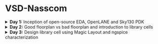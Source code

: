 # VSD-Nasscom

<details>
<summary><b>Day 1:</b>  Inception of open-source EDA, OpenLANE and Sky130 PDK </summary>   
<br>
  <details>
  <summary><b> Topic 1:</b>  Introduction to QFN-48,Package,Die,Core and IP's </summary>   
  <br>

![image](https://github.com/user-attachments/assets/58f6da45-1282-499a-89b8-46f8cf8eab01)

The highlighted one is the PROCESSOR/SOC connected along with other peripherals or interfacess .
The entire board can be describes as shown in figure 

![image](https://github.com/user-attachments/assets/ab6dfa84-ecd6-4ca8-8565-3fc9368b617b)

This consists of ADC, DAC, SRAM, UART,VCC/GND,I2C,SDRAM Chip and etc., there are there in typical ardunio board 

If , we open up on chip,it will loook like
![image](https://github.com/user-attachments/assets/e536e46e-0213-4c7d-9109-4d525ec55292)


Lets take an example of package ,QFN-48 .The QFN-48 Package has 48 pins and size of the package as 7mm 
![image](https://github.com/user-attachments/assets/4a11f75d-72b2-486f-b5d5-2a74e2a16b6b)

If we openup the chip we have various kinds of components such as Pads, Die,Core etc.,
![image](https://github.com/user-attachments/assets/17ebda03-7898-4345-a98a-0e0c32038ab8)

Pads: A component through which we can send the signals inside or outside of the chip

Die: defines the entire size of the chip

Core: the centre of the chip  where all the digital logics are placed
![image](https://github.com/user-attachments/assets/d549117d-0a4e-4e79-a238-90f2c21b5b74)

If we take an example of RISC-V,it look like
![image](https://github.com/user-attachments/assets/159f9c5a-ccee-4c9a-a7dd-edd48416946f)
typical chip consists of Pll,AD,DAC,SRAM  and these are called foundaryIPS

![image](https://github.com/user-attachments/assets/9e54cd99-66f8-4aae-9dbd-39221d95d3fe)

FoundaryIPS :Foundry IP refers to intellectual property (IP) blocks and libraries used in foundries, which are companies that manufacture integrated circuits

SOC,SPI Are called MACROS which are purely digital blocks.

In the second lecture we talk about RISC-V Instruction set ,
-------------------------------------------------------------------------------------------------------------------------------------------------------
For example , a c-program thats nedds to be run on computer or  a layout which is the interior of the chip,we need to compile into its assembly language is then converted into machine learning programm which is binary zeros and ones.

![image](https://github.com/user-attachments/assets/109e7823-ed6c-47d6-8f9d-2bfa1e961744)

The another interface which is present between RISC-V AND Layout is Hardware Description Language .We need to implement the RISC-V architecture specification using hdl .

![image](https://github.com/user-attachments/assets/bc2e283c-8d7b-4b7b-adb0-7773152b628c)

the flow starts from architecture and implemented using rtl and rtl to layout .

![image](https://github.com/user-attachments/assets/1d8db591-15a7-4578-9ff5-dc7a4d2af985)

In the third lecture disscused about flow from software applications to hardware 
----------------------------------------------------------------------------------------------------------------------------------------------------------
The software applications enter into a block called  system-software . system software converts the software application programm into binary language.
The major components of system software are operating system(os), Compiler and Assembler
![image](https://github.com/user-attachments/assets/48098144-3002-423e-886b-dae1259136ef)
The operating system is take the app and convert into assembly program and then finally into binary language program
Theoutput of the os is in the functions of C/C++/JAVA etc., these are taken by compiler and converts into Instructions .These instructions are taken by Assembler and converts into binary language.
![image](https://github.com/user-attachments/assets/5a258569-d622-4bb7-926c-9b53d76c3600)

For example
---------------------------------------------
Foa a add instruction ,the output of the assembler is the binary , we need an rtl which implements the spection for implementing the instruction set and rtl is synthesised into an netlist [digital logics],from netlist to hardware is called the physical design implementation of the netlist 
![image](https://github.com/user-attachments/assets/834c8967-a651-4436-8e69-4d1d9a55cc2d)


  </details>
   <details>
  <summary><b> Topic 2:</b> SOC Design and OpenLane </summary>   
  <br>

ASIC design
-------------
![image](https://github.com/user-attachments/assets/61403ae8-2cd5-4ebc-a0e6-abadfae676c1)

What is PDK?

PDK stands for Process Design Kit 
Collection of files used to modal a fabrication process for the EDA tools used to design an IC ;
Process Design Rules: DRC,LVS,PEX

OPEN SOURCE DIGITAL ASIC DESIGN
----------------------------------------
![image](https://github.com/user-attachments/assets/b3459d41-6d82-4ca0-ae92-1d0df95a592d)

EDA TOOLS 

![image](https://github.com/user-attachments/assets/780a31df-7d45-4c0b-9553-a1fc955032da)

ASIC DESIGN FLOW
--------------------------------------------------------------------
![image](https://github.com/user-attachments/assets/5608253d-dd07-43c0-a735-5c42315dcdfa)

Synthesis:
----------
Converts RTL to a circuit out of components from the standard cell library
![image](https://github.com/user-attachments/assets/0058cbd9-c19e-47db-93d4-62ee9318d9b8)

Floor and Power Planning: 
-------------------------
Partition the chip die between differnt system building blocks and place input output Pads 

for macroflooring there will be Dimensions ,PinLocations and Rows

![image](https://github.com/user-attachments/assets/ee0cbbf1-9dae-4466-81cb-5fb3e7022fdc)

Power Planning:
-------------
Power Networks are construcetd in terms of multiple vdd and grounds ,these are connected to all components verticall or horizantal, these are having less resistance due to these are metal surfaces
![image](https://github.com/user-attachments/assets/316123f5-a19c-4817-95f3-47f47b723a96)

Placement:
---------
![image](https://github.com/user-attachments/assets/bd510375-1d2b-4c54-96c2-07a18fa7af9a)

these are two kinds :
global:
optimum position for all cells

detailed: the positions that are obtained from global placemnt are minimally altered
![image](https://github.com/user-attachments/assets/3f379845-acba-457e-82f9-f4ac2a5c4d13)

Clock Tree Synthesis:
----------------------
![image](https://github.com/user-attachments/assets/5276c0c3-18b9-4c49-9283-e52e47b9b0e4)

Routing:
----------
![image](https://github.com/user-attachments/assets/c6b38024-af44-4c76-ae63-d4dad6b71d2f)
![image](https://github.com/user-attachments/assets/05e77ac9-a221-41d1-8a4d-14e206a572f4)

Sign-Off:
--------------
![image](https://github.com/user-attachments/assets/275975d4-411f-4196-968f-0beed460a169)

Introduction to OpenLane ASIC design Flow 
---------------------------------------------------------
![image](https://github.com/user-attachments/assets/400212be-debb-4384-98c0-cdafb4a9e878)

Fault:

![image](https://github.com/user-attachments/assets/994cd900-0423-44db-a01c-d9aceedf70e2)

OpenRoad: Used for Physical Implementation

![image](https://github.com/user-attachments/assets/9f6201e4-2f19-4960-bb5a-c2cbfd5c2bbe)

YOSYS: Used for Logic Equivalence Check [LEC]

![image](https://github.com/user-attachments/assets/f05e188d-f92a-48a7-8db1-9a51bdb33da4)

Magic:
Used for Physical Verification DRC & LVS
![image](https://github.com/user-attachments/assets/752eec12-b651-4eee-9111-86e6c1454122)



    
</details>  
   <details>
  <summary><b> Topic 3:</b> familarization to EDA Tool </summary>   
  <br>
Basic Linux Commands

## ls

**Command:** `ls [options] [directory]`
**Description:** Lists the contents of a directory. If no directory is specified, it lists the contents of the current directory.
**Options:**

* `-l`: Displays detailed information (permissions, owner, size, etc.)
* `-a`: Includes hidden files
* `-r`: Reverses the order of the listing

## pwd

**Command:** `pwd`
**Description:** Prints the full pathname of the current working directory.

## mkdir

**Command:** `mkdir [directory_name]`
**Description:** Creates a new directory with the specified `directory_name`.

## ls -ltr

**Command:** `ls -ltr`
**Description:** Lists the contents of the directory in long format (`-l`), sorted by modification time (`-t`), in reverse order (`-r`). Useful for viewing the most recently modified files at the end of the list.

## help

**Command:** `help [command]`
**Description:** Displays information about the built-in shell commands. If no command is specified, it shows a list of all available commands.

## man

**Command:** `man [command]`
**Description:** Displays the manual page for the specified command, providing detailed usage information.

## cp

**Command:** `cp [source] [destination]`
**Description:** Copies files or directories from the source to the destination.

## rm

**Command:** `rm [file]`
**Description:** Removes (deletes) the specified file or directory.

   <details>
  <summary><b> Topic 3.2 :</b> Run 'picorv32a' design synthesis using OpenLANE flow and generate necessary outputs </summary>   
  <br>
    
     Commands to Invoke the OpenLANE Flow and Perform Synthesis
     
## 1. Change to OpenLANE Directory

**Command:** `cd Desktop/work/tools/openlane_working_dir/openlane`
**Description:** Navigates to the directory where the OpenLANE flow is installed. This location contains all scripts, configuration files, and flow management utilities.

## 2. Launch OpenLANE Docker Container

**Command:** `docker`
**Description:** Starts the OpenLANE Docker container using a predefined alias. The alias sets up required volume mounts and environment variables, making it easier to access files on the host system from within the Docker container.

## 3. Start OpenLANE Interactive Mode

**Command:** `./flow.tcl -interactive`
**Description:** Launches the OpenLANE flow in interactive mode using its Tcl-based script. This mode allows users to execute each stage of the design flow manually and observe results.

## 4. Load OpenLANE Package

**Command:** `package require openlane 0.9`
**Description:** Loads the OpenLANE package (version 0.9) inside the Tcl shell. This step is necessary to access flow-specific commands.

## 5. Prepare the Design

**Command:** `prep -design picorv32a`
**Description:** Initializes and prepares the `picorv32a` design. This creates the required directory structure, copies configuration files, and sets up the environment for the selected design.

## 6. Run Synthesis

**Command:** `run_synthesis`
**Description:** Runs the synthesis step on the loaded design. The synthesis tool (typically Yosys) transforms the RTL (Verilog) into a gate-level representation that can be used for placement and routing.

## 7. Exit OpenLANE Flow

**Command:** `exit`
**Description:** Exits from the OpenLANE interactive Tcl environment.

## 8. Exit Docker Container

**Command:** `exit`
**Description:** Terminates the Docker container session and returns control to the host machine shell.


Screenshots of these running commands respectively given below 

![Image](https://github.com/user-attachments/assets/0e02917f-eb99-42b3-8c61-b680e318c423)
![Image](https://github.com/user-attachments/assets/6123c647-742e-4056-a955-95308591750a)

# Flop Ratio Calculation

## Definition

* **Flop Ratio**
  $\text{Flop Ratio} = \dfrac{\text{Number of D Flip‑Flops}}{\text{Total Number of Cells}}$
* **Percentage of D Flip‑Flops**
  $\%\text{ DFFs} = \text{Flop Ratio} \times 100$

## Example (from Synthesis Statistics)

| Metric                        | Value   |
| ----------------------------- | ------- |
| Number of D Flip‑Flops (DFFs) | `1613`  |
| Total Number of Cells         | `14876` |

**Step‑by‑Step Calculation:**

1. **Flop Ratio**
   $\frac{1613}{14876} \approx 0.108429685$
2. **Percentage of DFFs**
   $0.108429685 \times 100 \approx 10.84296854\,\%$

## Interpretation

Approximately **10.84 %** of the synthesized cells are D Flip‑Flops. A lower or higher ratio affects clock‑tree complexity, power consumption, and timing closure effort, so this metric helps gauge sequential logic density during design analysis.

![Image](https://github.com/user-attachments/assets/40959b9a-8df6-4c85-b58f-81234bd6e32f)



   </details> 
</details>
</details>





<details>
<summary><b>Day 2:</b> Good floorplan vs bad floorplan and introduction to library cells </summary>   
<br>
  <details>
<summary><b>Topic 1:</b> Chip Floor PLanning Considerations </summary>   
<br>

  <details>
<summary><b>1.1:</b> Utilization factor and Aspect ratio </summary>   
<br>

In the physical design flow the first step is defining the height and width of the core
![Screenshot 2024-10-06 103517](https://github.com/user-attachments/assets/55cbf2f4-132a-4c1c-9cc3-e1c8d83e9402)

Let's take an example of basic netlist consists of two flipflops and logic gates

![Screenshot 2024-10-06 103537](https://github.com/user-attachments/assets/e0e31ced-9a20-47e2-ae46-70af543fad70)

In this we are dependent on the dimensiions of logic gates and flipflops ,
lets assume standard cells are having an area of 1sq.unit and same are for flipflops as well

![Screenshot 2024-10-06 103552](https://github.com/user-attachments/assets/dd9a07af-9991-450d-a626-b13241f0caf1)

If we bring all the standard cells and flip flops together and caluclate the are area gives the minium area occupied by the netlist

![Screenshot 2024-10-06 103615](https://github.com/user-attachments/assets/bcda6bb0-055f-495d-8914-8afcb65d0a77)

If we place the netlist inside the core , we have seen that netlist completely occupies the core which means it has 100% utilization  of the core 

![Screenshot 2024-10-06 103640](https://github.com/user-attachments/assets/d520aa3a-f585-4649-a52b-2c6a5691a615)

Utilization factor is given by Area occupied by the netlist to Total Area of core

![Screenshot 2024-10-06 103640](https://github.com/user-attachments/assets/9f9cd759-85fb-4967-837a-a47003fa7b53)

Aspect Ratio is given by Height to the Width of the core .

Another example where the dimensions of the netlist is same and core is different 
![Screenshot 2024-10-06 103713](https://github.com/user-attachments/assets/38922f37-b0dd-40ce-bee5-beffd35e40aa)

In this case the utilization factor is 0.5
And Aspect ratio is also 0.5

![Screenshot 2024-10-06 103746](https://github.com/user-attachments/assets/5168dd59-b0d1-4952-a1bf-0d5750bf4cd5)

</details>

  <details>
<summary><b>1.2:</b> Concept of pre placed cells </summary>   
<br>
  cells that are placed in the core of a design before the placement and routing stages

Lets take an example of combinational logic circuit and output of the combinational logic is huge circuit

![Screenshot 2024-10-06 113528](https://github.com/user-attachments/assets/08b0ddf1-ca4e-4255-9d18-e2d7d01d0dd3)

so, we cut /divide the circuit into differnt parts .

![Screenshot 2024-10-06 113545](https://github.com/user-attachments/assets/c38d10ed-1fad-44d5-b279-212c7dc78d25)

lets assume circuit is divided into two parts and we separate into two different blocks and implemented separately 
These blocks are considered as Black box .

![Screenshot 2024-10-06 113556](https://github.com/user-attachments/assets/e1a64ef4-8f6e-4436-935e-2da2d43ef3cd)

If these blocks are replicated multiple times on the chip, We implement this block once and reused multiple times whenever it requires in the cihp.

![Screenshot 2024-10-06 113613](https://github.com/user-attachments/assets/c08ed8a3-62f3-4369-a9c6-e0fb8264822d)

Similarly there are other IP's are also avaliable. These are called pre-placed cells.

![Screenshot 2024-10-06 113633](https://github.com/user-attachments/assets/6be43725-f05b-42b5-a9b9-f831a13110ad)

    
</details>

  <details>
<summary><b>1.3:</b>Decoupling capacitors </summary>   
<br>
After placing the pre placed cells in the core , we need to surround them with the Decoupling capacitors .

![Screenshot 2024-10-06 120830](https://github.com/user-attachments/assets/ea3485d6-07ca-4da4-a1b7-000c4a5024ed)

 Lets consider this circuit is a part of any block of pre placed cells , whenever any gate switches from logic 0 to logic 1 there is some amount of current that demands , there is some capacitance setting over gate that capacitence needs to completely charge to represent logic 1 , this amount of charge is sent by power supply 
 Suppouse if the transition happening from logic 1 to logic 0, it is the responsibility of vss to take amount of charge .The capacitor will discharge 

![Screenshot 2024-10-06 120848](https://github.com/user-attachments/assets/7c7aabdb-32e8-40f5-86b8-25db971dba76)

 There will be some voltage drop across the wire and if the voltage vdd' is should be noise margin .
 Any voltage lies between Vil and Vih is undefined region , it's also called grey region.it can go either logic 0 or logic 1
 
![Screenshot 2024-10-06 120939](https://github.com/user-attachments/assets/2b4668c0-5f7f-4147-9e27-14ab81329360)

 We can ensure that voltage never lies in undefined region with the help of Decoupling capacitors , These capacitors decouples the circuit from main supply
 
![Screenshot 2024-10-06 120952](https://github.com/user-attachments/assets/918978d7-d1b1-4949-959f-76c8d7fb7a69)

 whenever switching happen decoupling capacitor will the current to circuit and these are placed very close to the circuit 

 ![Screenshot 2024-10-06 121012](https://github.com/user-attachments/assets/c8149a7c-8595-47ac-9f08-39a67413a1d7)

</details>


  <details>
<summary><b>1.4:</b>Power planning</summary>   
<br>
    Let us consider the circuit as Black box (macron). If this macron is repeated multiple times on the chip and there will be current demand for each and every macron

![Screenshot 2024-10-06 124925 - Copy](https://github.com/user-attachments/assets/cdffd4e9-fe6e-49c2-be8f-8a964c51ec24)

Let's there is a signal driven to load signal is transition from logic 0 to logic 1. we have to make sure that the signal path maintains same signal that load receives.

![Screenshot 2024-10-06 124934 - Copy](https://github.com/user-attachments/assets/3878b9b6-3720-45b1-9c70-4857848efab6)

let connect the power supply, these bllocks are tapped to vdd and ground respectively 

Since there is no De coupling capacitor near path the power supply need to take care of sinal. Powe supply is far to the path and there will be voltage drop happens 
![Screenshot 2024-10-06 124954 - Copy](https://github.com/user-attachments/assets/d8df73ad-051f-45aa-87a1-9e591140017a)

let's assume it is a 16-bit bus , If the bit is logic 1 it says the capacitor which is being charge to vdd similary logic 0 refers to capacitor discharged to ground
![Screenshot 2024-10-06 125020](https://github.com/user-attachments/assets/78c47552-ddb0-4c7d-9ca0-cb6ccfdc71da)

Let's  say it is connected to inverter , the  output will be all the capacitors are charged  to logic 1 and will discharge to logic 0 and it will cause a bump called as ground bounce 

![Screenshot 2024-10-06 125036](https://github.com/user-attachments/assets/9e573661-fd58-4beb-a06c-51b49e9ab351)

similarly logic 0 to logic 1  cause voltage droop

![Screenshot 2024-10-06 125051](https://github.com/user-attachments/assets/8f8d48c2-6d7c-4b1c-9fc6-20431602b571)

It is due to power is coming from single source, if there are multiple power supplies we can ensure that it will give current or drop current to the circuit 

![Screenshot 2024-10-06 125102](https://github.com/user-attachments/assets/615a5621-4f42-40c2-b01f-90fa24bf5c21)

![Screenshot 2024-10-06 125120](https://github.com/user-attachments/assets/fcea00dd-8e24-449f-b497-b5131f0f25bc)
</details>


  <details>
<summary><b>1.5:</b>Pin placement and logical cell blockage </summary>   
<br>
Lets take an example with two different flipflops with different colors and another section with different flipflop and clocks .

drive by clock 1
![image](https://github.com/user-attachments/assets/04f25190-aee1-420d-ae24-532bb20005f8)
driven by clk 2

![image](https://github.com/user-attachments/assets/cbbb8b61-dd31-4924-94a8-42d4544da4cf)

along with there are pre placed cells connect with din and output are connect to logic gates and another pre plced cell block b takes input from clks and give clock out

![image](https://github.com/user-attachments/assets/6ae6eb14-0cf7-42e8-b9a4-5e5b2f1802a8)


Asuume another section with same design which has two flipflops and two different clks  and another one with same but opposite clocks and block c pre placed cell is connected 

![image](https://github.com/user-attachments/assets/fd4aaf1f-674c-4b42-9068-4b5d117e98d1)

![image](https://github.com/user-attachments/assets/80cc86fb-fce2-47c6-a3ec-8f590370d2a1)


Complete design look like and  We connect clk 1 and clk2 

![image](https://github.com/user-attachments/assets/25830606-bb08-4a2f-9571-c669b1757432)

We fill the area between core and die with these ports and 
We place all the input ports on left hand side and output at right hand side  and ordering will be random

![image](https://github.com/user-attachments/assets/02c405b4-99b4-4ad4-91d6-0a28bfebdde1)

Pin placement creates hand checking frontend and backend ,
Clk ports are bigger in size  because it is continously driving all thw cells and sends the signals to all the flipflops 
The area between die and core blocks for cell placement and it is reserved for pins .

![image](https://github.com/user-attachments/assets/53c0c696-46ac-4b3a-918e-a40e31ba2c0f)

</details>

<details>
<summary><b>1.Labs:</b> Run FLoorPlan using OpenLane and review files  </summary>   
<br>

-  Run 'picorv32a' design floorplan using OpenLANE flow and generate necessary outputs.
-  Calculate the die area in microns from the values in the generated floorplan DEF file.
-  Load the generated floorplan DEF in Magic tool and explore the floorplan layout.

1.Run 'picorv32a' design floorplan using OpenLANE flow and generate necessary outputs.
----



Here it explains the detailed process of running OpenLANE interactively for the `picorv32a` design.

---

#### 1. Change to the OpenLANE working directory

```bash
cd Desktop/work/tools/openlane_working_dir/openlane
```

This sets your working directory to where OpenLANE is installed locally on your machine.

---

#### 2. Set up Docker alias (optional)

```bash
# alias docker='docker run -it -v $(pwd):/openLANE_flow -v $PDK_ROOT:$PDK_ROOT -e PDK_ROOT=$PDK_ROOT -u $(id -u $USER):$(id -g $USER) efabless/openlane:v0.21'
```

This command aliases the long Docker run command to `docker`, mounting the current OpenLANE folder and your PDK path into the container. You only need to run this once in a terminal session.

---

#### 3. Launch the OpenLANE Docker container

```bash
docker
```

After aliasing, just typing `docker` starts the OpenLANE container with proper mounts and environment settings.

---

#### 4. Start OpenLANE in interactive mode

```bash
./flow.tcl -interactive
```

This launches OpenLANE’s TCL-based interactive shell, allowing you to control each stage manually.

---

#### 5. Load the OpenLANE package

```tcl
package require openlane 0.9
```

Loads the OpenLANE commands and environment into the current shell session. This step is mandatory before running any flow operations.

---

#### 6. Prepare the design workspace

```tcl
prep -design picorv32a
```

This sets up the design directory, copies configuration files, and initializes the workspace for `picorv32a`. It's a prerequisite before synthesis.

---

#### 7. Run synthesis

```tcl
run_synthesis
```

This performs RTL-to-gate synthesis using Yosys. It converts the Verilog source code into a gate-level netlist and reports cell count, area, and timing.

---

#### 8. Run floorplanning

```tcl
run_floorplan
```

Generates the core and die area, sets up placement rows, IO pins, and creates an initial layout bounding box. This prepares the design for placement.

---

Screenshots of floorplan :

![Image](https://github.com/user-attachments/assets/04ca8c56-7cfb-4002-ad4e-140d7286a43f)

![Image](https://github.com/user-attachments/assets/ad8e96e2-4397-4f79-b61d-11ef4abce749)


2.Calculate the die area in microns from the values in the generated floorplan DEF file.
-

### Understanding Die Area Calculation from DEF File

 A DEF (Design Exchange Format) file contains geometric and placement information for a chip layout. One key property we extract from a DEF is the **die area**, which defines the physical dimensions of the integrated circuit (IC).

The DEF file includes a `DIEAREA` statement, specifying the lower-left and upper-right corners of the die in **database units (DBU)**.

---

####  What is a DBU?

* A **Database Unit (DBU)** is the internal unit of measurement used by layout tools.
* In **Sky130** technology, **1000 DBU = 1 micron**.

This means every coordinate value in the DEF is **1000x larger** than its actual physical size in microns.

---

#### DIEAREA line from DEF

```
DIEAREA ( 0 0 ) ( 660685 671405 ) ;
```

This defines:

* Lower-left corner at (0, 0)
* Upper-right corner at (660685, 671405)

---

###  Step-by-Step Area Calculation

#### 1. Convert Width and Height to Microns

* **Die width (DBU)** = 660685 - 0 = `660685`
* **Die height (DBU)** = 671405 - 0 = `671405`

Now convert DBU to microns:

```
Width in microns = 660685 / 1000 = 660.685 µm
Height in microns = 671405 / 1000 = 671.405 µm
```

#### 2. Calculate Area in Square Microns

```
Area = Width × Height
     = 660.685 × 671.405
     = 443,587.212425 µm²
```

---

###  Results

| Parameter   | Value          |
| ----------- | -------------- |
| Width (µm)  | 660.685        |
| Height (µm) | 671.405        |
| Area (µm²)  | 443,587.212425 |

---

This computed area is essential for estimating silicon cost, planning placement, and evaluating utilization during physical design. Always check the `UNITS` line in the DEF to confirm the DBU-to-micron scale (typically `1000` for Sky130).

screenshots :

![Image](https://github.com/user-attachments/assets/b55481f9-0e21-4a80-850a-ca895fd73bc5)

3.Load the generated floorplan DEF in Magic tool and explore the floorplan layout.
-

### Commands to Load Floorplan DEF in Magic (from a New Terminal)

Follow these steps to load the generated floorplan DEF of `picorv32a` into the Magic VLSI layout tool:

---

#### 1. Change to the Floorplan Directory

```bash
cd Desktop/work/tools/openlane_working_dir/openlane/designs/picorv32a/runs/21-06_17-40/results/floorplan/
```

This path contains the generated `picorv32a.floorplan.def` file after running the floorplanning stage using OpenLANE.

---

#### 2. Launch Magic with Floorplan DEF and Merged LEF

```bash
magic -T /home/vsduser/Desktop/work/tools/openlane_working_dir/pdks/sky130A/libs.tech/magic/sky130A.tech \
      lef read ../../tmp/merged.lef \
      def read picorv32a.floorplan.def &
```

**Explanation:**

* `-T` specifies the Sky130 technology file for Magic.
* `lef read` loads the merged LEF file, which contains cell and IO macro definitions.
* `def read` loads the physical floorplan layout in DEF format.
* The `&` runs Magic in the background.

---

After running these commands, the Magic GUI will open with the layout. You can zoom, inspect cells, check placement rows, and view pin locations for your design.

Screenshots :-

Floorplan def in magic

![Image](https://github.com/user-attachments/assets/db510809-5caf-4c65-a72e-ad96d4679198)


Equidistant placement of ports:

![Image](https://github.com/user-attachments/assets/7434b744-b619-4a9c-870a-6b238c800aa9)

Horizontal ports :

![Image](https://github.com/user-attachments/assets/fa39d32b-8e6c-4c59-9716-952455044b5f)

Vertical cells :

![Image](https://github.com/user-attachments/assets/33922a79-af95-4454-9d9c-f3d1abd53aad)

Decap Cells and Tap Cells :

![Image](https://github.com/user-attachments/assets/1241afc5-fee2-4f25-85cc-4dd82d820fe4)

Diogonally equidistant Tap cells :

![Image](https://github.com/user-attachments/assets/0cd06758-b243-4273-93fa-795171a3061e)

Unplaced standard cells at the origin :

![Image](https://github.com/user-attachments/assets/2f0348f4-8ca2-4b0f-b8d6-b1bd77dac076)



</details>
</details>


<details>
<summary><b>Topic 2:</b>library binding and placement </summary>   
<br>
   <details>
<summary><b>Theory:</b>library binding and placement </summary>   
<br>
The first step in this is bind the netlist with the physical cells 
Lets say we have this netlist with all these gates,the shapes of these gates represents the functionality of the gates.

![image](https://github.com/user-attachments/assets/19e03a36-f395-465a-ba68-c5a5885e9227)

In reality we have only boxes these flipflops and logic gates are represent using boxes which has physical dimensions.The netlist will look like this if we use boxes.

![image](https://github.com/user-attachments/assets/c838f146-8ee4-4812-b965-ef907dc7f87a)

If all these netlist as well as pre placed cells are present in a shell is called a library ,
library is is where we find all the information about netlist and its timing .library also has various shapes of these particular gates 

Example

![image](https://github.com/user-attachments/assets/d3c89bf6-0106-4089-81bb-60334d96a538)

 After given proper shape and sizes the next step is to take the gates and place it on floor plan
 We have the netlist and floorplan along withe pre placed cells . we place the gates in fllorplan
 
![image](https://github.com/user-attachments/assets/bd573487-8233-4edb-bf3d-b97ccbdf9454)

 In this scenario  FF1 is close to DIN and FF2 is close to DOUT , logic gates between them Simillarly we arange all three sections of netlist .
 
![image](https://github.com/user-attachments/assets/a9db05cd-fa6d-4891-9dad-a3fc4646133e)

 Optimize placement:
 --
Optimization is the process of iterating through a design such that it meets timing, area and power specifications
In this we will estimate the wire length , capacitence etc.,

connecting sec-1 :

![image](https://github.com/user-attachments/assets/2ae00022-62f3-408e-824e-a75c3c75adfa)

For sec 2,Between Din2 and FF1. The wire length will be area and it huge and because of huge length it will has more resistance so we will place the buffers to tramsit the signals without lossing the data ,but there is a loss of area .

connecting sec-2:

![image](https://github.com/user-attachments/assets/a170ca7a-969a-4361-84a2-7355c9032a65)

connecting sec-3:

![image](https://github.com/user-attachments/assets/b9a278b6-3684-4085-9804-75ab42e5c35a)

Connecting SEC-4

![image](https://github.com/user-attachments/assets/9da5058f-a466-4221-bc00-a8dc042e2f02)


Need for Charachterization:
---
Ic design flow:

![image](https://github.com/user-attachments/assets/f396c352-a55e-4899-b26a-6e79b3e95150)

The first step is logic synthesis which is reffered as converting the functionality into legal hardware
The output of Logic synthesis is arrangement of gates that will represents the original functionality that is designed using RTL

The next step  of logic synthesis is floorplanning and decide the size of the core and die

The next step is placemwnt we take the logic cells and place it on the chip in a fashion that initial timming is better

The next step is Clock Tree Synthesis .We place Clock tree that will take care of clock signal reaching at each and every clock end points
After this we will Route the cells .Routing step depends on the charachterization of cell

![image](https://github.com/user-attachments/assets/6caafb5a-20df-4997-b397-7cf20347de28)


The final thing is Static Timing Analysis in which we try to find setup time, holdtime and the maximum frequency of the clock 

![image](https://github.com/user-attachments/assets/9e13ac3f-9942-4eb0-847d-a77e2d1c3bdf)


One common thing across all the stages are "GATES or CELLS".

![image](https://github.com/user-attachments/assets/83a78f21-00a2-403b-a793-b28532e0a3dc)


    
  </details> 
  
  <details>
<summary><b>Lab:</b>library binding and placement </summary>   
<br>

Task:

-  Run 'picorv32a' design congestion-aware placement using OpenLANE flow and generate necessary outputs.
-  Load the generated placement DEF in Magic tool and explore the placement.
  
1.Run 'picorv32a' design congestion-aware placement using OpenLANE flow and generate necessary outputs.
--

### Understanding the `run_placement` Command in OpenLANE

Once synthesis and floorplanning are complete, the next step in the physical design flow is **placement**, where standard cells are placed onto legal rows within the die area.

---

#### 🔧 Command to Run Placement

```tcl
run_placement
```

This command initiates **congestion-aware placement** in OpenLANE. It consists of two key sub-steps:

---

###  1. Global Placement

**Global placement** is the first stage of the placement process.

**Purpose:**

* Places cells in approximate locations to minimize wirelength and congestion.
* Ignores legal row boundaries (non-overlapping but not legally aligned).

**Tools involved:**

* OpenROAD's `RePlAce` or `gp` engine is used for global placement.

**Key goals:**

* Minimize half-perimeter wirelength (HPWL).
* Reduce routing congestion.
* Optimize placement density.

---

###  2. Detailed Placement

**Detailed placement** follows global placement.

**Purpose:**

* Adjusts and finalizes cell locations to legal positions within placement rows.
* Ensures no overlaps, obeys design rules, and aligns cells with row sites.

**Tools involved:**

* OpenROAD's `dp` engine or `open_dp` tool.

**Key goals:**

* Legalize all cells.
* Optimize local density and timing.
* Ensure design-rule correctness.

---

screenshots :

This is how we will get when placemnt is done !

![Image](https://github.com/user-attachments/assets/505fa9d2-b697-4ecf-b0c5-ae08b84a5773)

2.Load the generated placement DEF in Magic tool and explore the placement.
-
### Commands to Load Placement DEF in Magic (from a New Terminal)

Use the following steps to load and explore the **placement DEF** file for the `picorv32a` design using Magic.

---

#### 1. Navigate to the Placement Output Directory

```bash
cd Desktop/work/tools/openlane_working_dir/openlane/designs/picorv32a/runs/21-06_17-40/results/placement/
```

This directory contains the `picorv32a.placement.def` file generated after running the placement stage.

---

#### 2. Launch Magic with Merged LEF and Placement DEF

```bash
magic -T /home/vsduser/Desktop/work/tools/openlane_working_dir/pdks/sky130A/libs.tech/magic/sky130A.tech \
      lef read ../../tmp/merged.lef \
      def read picorv32a.placement.def &
```

**Explanation of the command:**

* `-T` specifies the technology file for Magic (Sky130A).
* `lef read` loads macro and cell definitions from the merged LEF.
* `def read` loads the placed standard cell layout.
* The trailing `&` launches Magic in the background.

---

After executing these commands, Magic will open a GUI window displaying the placed standard cells inside the core area. You can zoom, inspect rows, and check for overlaps or alignment issues.




  screenshots :

  Placement def in magic :
  
![Image](https://github.com/user-attachments/assets/4d45b2c3-8fad-4799-a645-e0f8f5b77d42)

Standard cells legally placed:

![Image](https://github.com/user-attachments/assets/04b0380a-3166-4ab2-8529-223c084b61ef)


    
  </details>
  </details>

  <details>
<summary><b>Topic 3</b>Cell Design and Characterization Flow </summary>   
<br>

We have the placement and routed version of the chip .If we pick up the cells over the chip ,these cells are called Standard Cells.
These Standard Cells are placed in Library

![Screenshot 2024-10-08 151247](https://github.com/user-attachments/assets/63773f7e-7c1e-4a71-ad1c-723314934253)

![Screenshot 2024-10-08 152139](https://github.com/user-attachments/assets/b2875f55-1b97-4c45-bff8-b15f8dbb6d4a)

Library has different gates with different functionality but also got different cells with different sizes.These are the physical characterization of the cells

![Screenshot 2024-10-08 152205](https://github.com/user-attachments/assets/c239416c-d64e-4b17-8aae-3dea4e15522c)
If we take a particular cell lets take an inverter it has different threshold voltages and take more time to .

Cell Design Flow
---
Cells design flow has three steps 

![Screenshot 2024-10-08 152220](https://github.com/user-attachments/assets/62b5ead3-5e95-414a-a2e9-760eb07857ac)

Inputs:
--
Foundary provides PDKS it consists of DRC AND LVS rules and Spice models 

![Screenshot 2024-10-08 152245](https://github.com/user-attachments/assets/0c241abc-9fa5-472f-9560-84dbf15cd642)
![Screenshot 2024-10-08 152307](https://github.com/user-attachments/assets/e8be5bec-5708-48de-9e94-692ebbc1feea)

Library and User designer Specs :

![Screenshot 2024-10-08 190908](https://github.com/user-attachments/assets/c33031eb-5784-4365-9a61-9e8a7707c6ad)

![Screenshot 2024-10-08 190929](https://github.com/user-attachments/assets/51ccdad7-dfa5-4756-96d2-197219c02440)

Design Step :
--
i)Circuit-Design:

Using the input we will design cells
It has two steps :
i)Implement the functionality of the cell
ii)modal the pmos and cmos transistor based on requriments 

![Screenshot 2024-10-08 190959](https://github.com/user-attachments/assets/1af80b77-e364-441b-a356-3950bcfe5d39)

ii) Layout -Design:
 1) In layout Design,we do implementation of function using pmos and nmos 

![Screenshot 2024-10-08 191012](https://github.com/user-attachments/assets/def6784f-3ede-466a-aa43-a1cb2913f6c6)

 2) To derive the pmos and n mos graph using EULIER'S PATH

Eulier's Path:
The path that is traced only once

![Screenshot 2024-10-08 191036](https://github.com/user-attachments/assets/a82cb941-091a-4d78-b31a-a424fd63cbfe)

The next step is Draw the stick Diagram ,based on the circuit we connect the stick diagram


![Screenshot 2024-10-08 191047](https://github.com/user-attachments/assets/548816b4-1394-4eea-afd9-b749d7dd724a)

![Screenshot 2024-10-08 191107](https://github.com/user-attachments/assets/7f0959ba-c2a7-41ea-8aab-ded0538b3f9a)

![Screenshot 2024-10-08 191131](https://github.com/user-attachments/assets/2779c00c-6a65-4c99-8090-a731fa70ac62)

Characterization Flow:
--
We have layout of the buffer and two inverters connected back to back along with pulses and spice netlist

![Screenshot 2024-10-08 191220](https://github.com/user-attachments/assets/a62ca7a5-ee45-48ad-a6cd-b0e99d461e8a)

It has sub circuit model in which actual pmos and n mos specifications are present.In sub circuits we have spice models.

![Screenshot 2024-10-08 191245](https://github.com/user-attachments/assets/09c5d033-5bd9-458c-adfe-0365838730a6)

Charachterization flow:
 1) Reading the models and tech files
 2) Read the extracted spice netlist
 3) Define or recognize the behaviour of buffer
 4) read the sub circuits of inverter
 5) Attach the necessary power supply
 6) Applying the stimulus
 7) Necessary putput capacitors
 8) Necessary simulation commands

These steps are feed in characterization software called GUNA and we generate Timing noise ,Power.libs etc.,

![Screenshot 2024-10-08 191300](https://github.com/user-attachments/assets/5d5f3009-c7fb-4aa0-8afa-3d686972f4af)



  </details>


<details>
<summary><b>Topic 4</b>General timing characterization parameters </summary>   
<br>
Timming characterization:
--

characheterization setup:

![Screenshot 2024-10-08 193549](https://github.com/user-attachments/assets/ce43528f-51fd-414b-98de-66da2c70e150)

Timing threshold definations are reffered as points of different theshold of waveform . 

To understand the different syntax we take this graph:

BLUE- output of inverter 1 and input to inverter 2
RED- output of the buffer

Slow_low_rise_thr: it depicts value close near to zero . The typical value is 20%

![Screenshot 2024-10-08 193610](https://github.com/user-attachments/assets/ca565b60-3563-47fc-a357-98ded214870b)

Slow_high_rise_thr: it depicts value close to top power supply . The typical value is 20%

![Screenshot 2024-10-08 193622](https://github.com/user-attachments/assets/1df74a99-68e6-4685-a910-e9b9d73da91c)

similar for falling waveform:

![Screenshot 2024-10-08 193653](https://github.com/user-attachments/assets/12e56001-f785-4396-8785-97f88b9e3e40)

in_rise_thr: typicaly 50%
in-RED
out-BLUE

![Screenshot 2024-10-08 193718](https://github.com/user-attachments/assets/d57e58a3-8303-4bd9-bb50-0831d57ba2e5)

![Screenshot 2024-10-08 193748](https://github.com/user-attachments/assets/8a828dfa-3581-49c1-bdf7-af1a0e00800b)

simmilarly for falling wave form:
![Screenshot 2024-10-08 193800](https://github.com/user-attachments/assets/5852c4e3-24bb-4170-b1c6-f7d91c64fe03)
![Screenshot 2024-10-08 193811](https://github.com/user-attachments/assets/101a104a-2a46-431e-b1ab-835881378588)


Propogation Delay:
---

The difference between out threshold and input threshold is known as propogation delay 

![Screenshot 2024-10-08 195308](https://github.com/user-attachments/assets/4dd00af9-6a31-456f-b2b5-454ed4b1f449)

Example:
-

![Screenshot 2024-10-08 195344](https://github.com/user-attachments/assets/46c907e9-1c4d-419f-92da-81fed1a74bc3)

Transition time:
--
![Screenshot 2024-10-08 195532](https://github.com/user-attachments/assets/34457052-5d4e-4470-8c3d-c4d9c053e918)

  </details>

</details>

<details>
<summary><b>Day 3:</b> Design library cell using Magic Layout and ngspice characterization </summary>   
<br>

 </details>   

